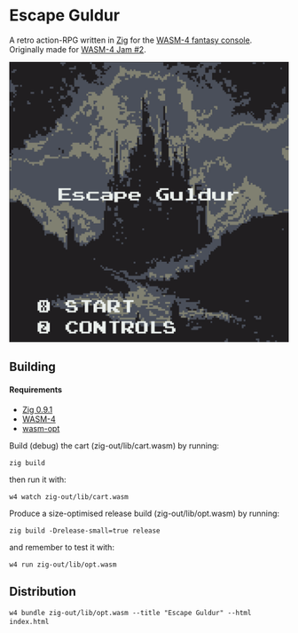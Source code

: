 # Escape Guldur

A retro action-RPG written in [Zig](https://ziglang.org/) for the [WASM-4 fantasy console](https://wasm4.org/). Originally made for [WASM-4 Jam #2](https://itch.io/jam/wasm4-v2).

![title screen image](assets/images/title_screen_capture.png)

## Building

#### Requirements
- [Zig 0.9.1](https://github.com/ziglang/zig/releases/tag/0.9.1)
- [WASM-4](https://wasm4.org/docs/getting-started/setup)
- [wasm-opt](https://www.npmjs.com/package/wasm-opt)

Build (debug) the cart (zig-out/lib/cart.wasm) by running:

```shell
zig build
```

then run it with:

```shell
w4 watch zig-out/lib/cart.wasm
```

Produce a size-optimised release build (zig-out/lib/opt.wasm) by running:

```shell
zig build -Drelease-small=true release
```

and remember to test it with:

```shell
w4 run zig-out/lib/opt.wasm
```

## Distribution

```shell
w4 bundle zig-out/lib/opt.wasm --title "Escape Guldur" --html index.html

```
